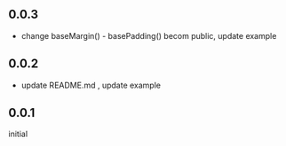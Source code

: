 ## 0.0.3

- change baseMargin() - basePadding() becom public, update example

## 0.0.2

- update README.md , update example

## 0.0.1

initial
